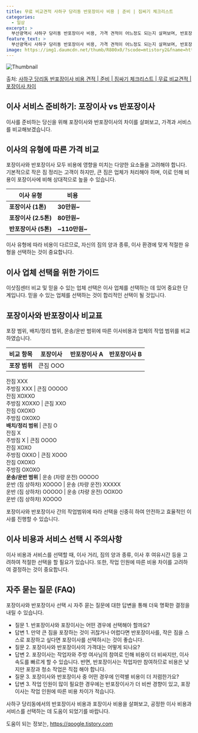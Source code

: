 ```yaml
---
title: 무료 비교견적 사하구 당리동 반포장이사 비용 | 준비 | 짐싸기 체크리스트
categories:
  - 일상
excerpt: >
  부산광역시 사하구 당리동 반포장이사 비용, 가격 견적이 어느정도 되는지 살펴보며, 반포장이사를 준비함에 있어 짐싸기 준비 체크리스트가 무엇인지 보겠습니다. 마지막으로 포장이사와 차이점을 통해 무료 비교견적으로 어떤 것이 더 합리적인 선택인지 공유 드립니다.사하구 당리동 포장이사 견적 샘플 보기 👈 클릭사하구 당리동 포장이사 가격 살펴보기 👈 클릭사하구 당리동 반포장이사 평균 이사 비용평수사하구 당리동 평균 이사 비용원룸 이사9평 이하 (1톤)30만원~투룸/쓰리룸 이사16평 ~ 20평 (2.5톤)80만원~쓰리룸 이사21평 (5톤) ~110만원~우리집 무료 이사견적 받기 👈 클릭포장 vs 반포장: 선택 시 고려해야 할 주요 차이이사의 주요 차이점을 고려하여 적합한 옵션을 선택해야 합니다.포장이사: 1톤..
feature_text: >
  부산광역시 사하구 당리동 반포장이사 비용, 가격 견적이 어느정도 되는지 살펴보며, 반포장이사를 준비함에 있어 짐싸기 준비 체크리스트가 무엇인지 보겠습니다. 마지막으로 포장이사와 차이점을 통해 무료 비교견적으로 어떤 것이 더 합리적인 선택인지 공유 드립니다.사하구 당리동 포장이사 견적 샘플 보기 👈 클릭사하구 당리동 포장이사 가격 살펴보기 👈 클릭사하구 당리동 반포장이사 평균 이사 비용평수사하구 당리동 평균 이사 비용원룸 이사9평 이하 (1톤)30만원~투룸/쓰리룸 이사16평 ~ 20평 (2.5톤)80만원~쓰리룸 이사21평 (5톤) ~110만원~우리집 무료 이사견적 받기 👈 클릭포장 vs 반포장: 선택 시 고려해야 할 주요 차이이사의 주요 차이점을 고려하여 적합한 옵션을 선택해야 합니다.포장이사: 1톤..
image: https://img1.daumcdn.net/thumb/R800x0/?scode=mtistory2&fname=https%3A%2F%2Fblog.kakaocdn.net%2Fdn%2FDiwa9%2FbtsHcmU4Wpv%2FtedPoXc7QhPVHKFa74Thak%2Fimg.webp
---
```


![Thumbnail](https://img1.daumcdn.net/thumb/R800x0/?scode=mtistory2&fname=https%3A%2F%2Fblog.kakaocdn.net%2Fdn%2FDiwa9%2FbtsHcmU4Wpv%2FtedPoXc7QhPVHKFa74Thak%2Fimg.webp)

<p>출처: <a href="https://qoogle.tistory.com/9780" rel="dofollow">사하구 당리동 반포장이사 비용 견적 | 준비 | 짐싸기 체크리스트 | 무료 비교견적 | 포장이사 차이</a> </p>

## 이사 서비스 준비하기: 포장이사 vs 반포장이사

이사를 준비하는 당신을 위해 포장이사와 반포장이사의 차이를 살펴보고, 가격과 서비스를 비교해보겠습니다.

## 이사의 유형에 따른 가격 비교

포장이사와 반포장이사 모두 비용에 영향을 미치는 다양한 요소들을 고려해야 합니다. 기본적으로 작은 짐 정리는 고객이 하지만, 큰 짐은 업체가
처리해야 하며, 이로 인해 비용이 포장이사에 비해 상대적으로 높을 수 있습니다.

**이사 유형** | **비용**  
---|---  
**포장이사 (1톤)** | **30만원~**  
**포장이사 (2.5톤)** | **80만원~**  
**반포장이사 (5톤)** | **~110만원~**  
  
이사 유형에 따라 비용이 다르므로, 자신의 짐의 양과 종류, 이사 환경에 맞게 적절한 유형을 선택하는 것이 중요합니다.

## 이사 업체 선택을 위한 가이드

이삿짐센터 비교 및 믿을 수 있는 업체 선택은 이사 업체를 선택하는 데 있어 중요한 단계입니다. 믿을 수 있는 업체를 선택하는 것이 합리적인
선택이 될 것입니다.

## 포장이사와 반포장이사 비교표

포장 범위, 배치/정리 범위, 운송/운반 범위에 따른 이사비용과 업체의 작업 범위를 비교하였습니다.

**비교 항목** | **포장이사** | **반포장이사 A** | **반포장이사 B**  
---|---|---|---  
**포장 범위** | 큰짐 OOO  
잔짐 XXX  
주방짐 XXX | 큰짐 OOOOO  
잔짐 XOXXO  
주방짐 XOXXO | 큰짐 XXO  
잔짐 OXOXO  
주방짐 OXOXO  
**배치/정리 범위** | 큰짐 O  
잔짐 X  
주방짐 X | 큰짐 OOOO  
잔짐 XOXO  
주방짐 OXXO | 큰짐 XOOO  
잔짐 OXOXO  
주방짐 OXOXO  
**운송/운반 범위** | 운송 (차량 운전) OOOOO  
운반 (짐 상하차) XOOOO | 운송 (차량 운전) XXXXX  
운반 (짐 상하차) OOOOO | 운송 (차량 운전) OOXOO  
운반 (짐 상하차) XOOOO  
  
포장이사와 반포장이사 간의 작업범위에 따라 선택을 신중히 하여 안전하고 효율적인 이사를 진행할 수 있습니다.

## 이사 비용과 서비스 선택 시 주의사항

이사 비용과 서비스를 선택할 때, 이사 거리, 짐의 양과 종류, 이사 후 여유시간 등을 고려하여 적절한 선택을 할 필요가 있습니다. 또한,
작업 인원에 따른 비용 차이를 고려하여 결정하는 것이 중요합니다.

## 자주 묻는 질문 (FAQ)

포장이사와 반포장이사 선택 시 자주 묻는 질문에 대한 답변을 통해 더욱 명확한 결정을 내릴 수 있습니다.

  * 질문 1. 반포장이사와 포장이사는 어떤 경우에 선택해아 할까요?
  * 답변 1. 만약 큰 짐을 포장하는 것이 귀찮거나 어렵다면 반포장이사를, 작은 짐을 스스로 포장하고 싶다면 포장이사를 선택하시는 것이 좋습니다.
  * 질문 2. 포장이사와 반포장이사의 가격대는 어떻게 되나요?
  * 답변 2. 포장이사는 작업자와 주방 여사님의 참여로 인해 비용이 더 비싸지만, 이사 속도를 빠르게 할 수 있습니다. 반면, 반포장이사는 작업자만 참여하므로 비용은 낮지만 포장과 청소 작업은 직접 해야 합니다.
  * 질문 3. 포장이사와 반포장이사 중 어떤 경우에 인력별 비용이 더 저렴한가요?
  * 답변 3. 작업 인원이 많이 필요한 경우에는 반포장이사가 더 비싼 경향이 있고, 포장이사는 작업 인원에 따른 비용 차이가 적습니다.

사하구 당리동에서의 반포장이사 비용과 포장이사 비용을 살펴보고, 공정한 이사 비용과 서비스를 선택하는 데 도움이 되었기를 바랍니다.

 

도움이 되는 정보는, <a href="https://qoogle.tistory.com" rel="dofollow">https://qoogle.tistory.com</a>



